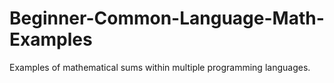 # Beginner-Common-Language-Math-Examples
Examples of mathematical sums within multiple programming languages.
